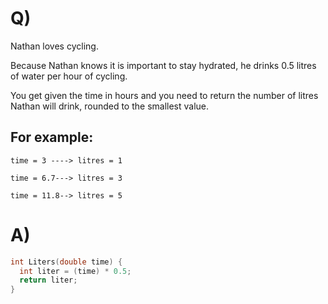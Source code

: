 # Q)

Nathan loves cycling.

Because Nathan knows it is important to stay hydrated, 
he drinks 0.5 litres of water per hour of cycling.

You get given the time in hours and you need to return the number of litres 
Nathan will drink, rounded to the smallest value.

## For example:

    time = 3 ----> litres = 1

    time = 6.7---> litres = 3

    time = 11.8--> litres = 5
# A)
```c
int Liters(double time) {
  int liter = (time) * 0.5;
  return liter;
}
